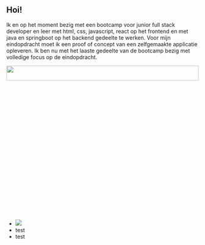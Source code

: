 
## Hoi!
<p>Ik en op het moment bezig met een bootcamp voor junior full stack developer en leer met html, css, javascript, react op het frontend en met java en springboot op het backend gedeelte te werken. Voor mijn eindopdracht moet ik een proof of concept van een zelfgemaakte applicatie opleveren. Ik ben nu met het laaste gedeelte van de bootcamp bezig met volledige focus op de eindopdracht.</p>

<p align="center">
    <img width="100%" height="10%" src="https://user-images.githubusercontent.com/113012106/208798968-58c72aad-80dd-4c17-ab7b-aa1fd003553c.png"> 
</p>

<ul><li><img src="https://user-images.githubusercontent.com/113012106/209868832-e7c99b49-e3ba-4be5-b8c0-7d589c5074ec.svg">
</li>
    <li>test</li>
    <li>test</li>
</ul>    
    

<!--
**SGDonders/SGDonders** is a ✨ _special_ ✨ repository because its `README.md` (this file) appears on your GitHub profile.

Here are some ideas to get you started:

- 🔭 I’m currently working on ...
- 🌱 I’m currently learning ...
- 👯 I’m looking to collaborate on ...
- 🤔 I’m looking for help with ...
- 💬 Ask me about ...
- 📫 How to reach me: ...
- 😄 Pronouns: ...
- ⚡ Fun fact: ...
-->
